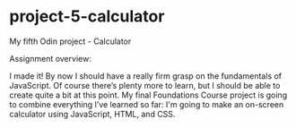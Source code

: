 # project-5-calculator

My fifth Odin project - Calculator

Assignment overview:

I made it! By now I should have a really firm grasp on the fundamentals of JavaScript. Of course there’s plenty more to learn, but I should be able to create quite a bit at this point. My final Foundations Course project is going to combine everything I’ve learned so far: I'm going to make an on-screen calculator using JavaScript, HTML, and CSS.